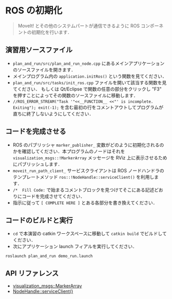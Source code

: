 # ROS の初期化
> MoveIt! とその他のシステムパートが通信できるように ROS コンポーネントの初期化を行います．

## 演習用ソースファイル

* `plan_and_run/src/plan_and_run_node.cpp` にあるメインアプリケーションのソースファイルを開きます．
* メインプログラム内の `application.initRos()` という関数を見てください．
* `plan_and_run/src/tasks/init_ros.cpp` ファイルを開いて該当する関数を見てください．
もしくは Qt/Eclipse で関数の任意の部分をクリックし "F3" を押すことによってその関数のソースファイルに移動します．
* `//ROS_ERROR_STREAM("Task '"<<__FUNCTION__ <<"' is incomplete. Exiting"); exit(-1);` を含む最初の行をコメントアウトしてプログラムが直ちに終了しないようにしてください．

## コードを完成させる

* ROS のパブリッシャ `marker_publisher_` 変数がどのように初期化されるのかを確認してください．本プログラムのノードはそれを `visualization_msgs::!MarkerArray` メッセージを RViz 上に表示させるためにパブリッシュします．
* `moveit_run_path_client_` サービスクライアントは ROS ノードハンドラのテンプレートメソッド `ros::!NodeHandle::serviceClient()` を利用します．
* `/*  Fill Code:` で始まるコメントブロックを見つけてそこにある記述どおりにコードを完成させてください．
* 指示に従って `[ COMPLETE HERE ]` とある各部分を書き換えてください．

## コードのビルドと実行

* `cd` で本演習の catkin ワークスペースに移動して `catkin build` でビルドしてください．
* 次にアプリケーション launch フィアルを実行してください．

```
roslaunch plan_and_run demo_run.launch
```

## API リファレンス

* [visualization_msgs::MarkerArray](http://docs.ros.org/api/visualization_msgs/html/msg/MarkerArray.html)
* [NodeHandle::serviceClient()](http://docs.ros.org/indigo/api/roscpp/html/classros_1_1NodeHandle.html#aa3376eeca609c4985255cecfaadcbcc5)
